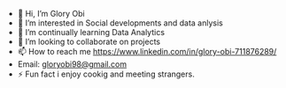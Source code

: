 - 👋 Hi, I’m Glory Obi
- 👀 I’m interested in Social developments and data anlysis
- 🌱 I’m continually learning Data Analytics
- 💞️ I’m looking to collaborate on projects
- 📫 How to reach me https://www.linkedin.com/in/glory-obi-711876289/
- Email: gloryobi98@gmail.com
- ⚡ Fun fact i enjoy cookig and meeting strangers.

<!---
Belle-Yeoki/Belle-Yeoki is a ✨ special ✨ repository because its `README.md` (this file) appears on your GitHub profile.
You can click the Preview link to take a look at your changes.
--->
